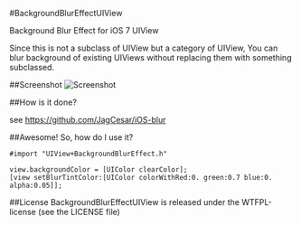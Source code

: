 #BackgroundBlurEffectUIView

Background Blur Effect for iOS 7 UIView 

Since this is not a subclass of UIView but a category of UIView, You can blur background of existing UIViews without replacing them with something subclassed.

##Screenshot
![Screenshot](https://raw.github.com/kissrobber/BackgroundBlurEffectUIView/master/screenshot.png "Example of BackgroundBlurEffectUIView")

##How is it done?

see https://github.com/JagCesar/iOS-blur

##Awesome! So, how do I use it?

```
#import "UIView+BackgroundBlurEffect.h"

view.backgroundColor = [UIColor clearColor];
[view setBlurTintColor:[UIColor colorWithRed:0. green:0.7 blue:0. alpha:0.05]];
```

##License
BackgroundBlurEffectUIView is released under the WTFPL-license (see the LICENSE file)
